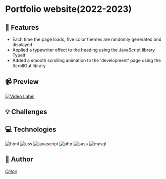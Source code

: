 # Portfolio website(2022-2023)


## 📌 Features
+ Each time the page loads, five color themes are randomly generated and displayed
+ Applied a typewriter effect to the heading using the JavaScript library TypeIt
+ Added a smooth scrolling animation to the 'development' page using the ScrollOut library
## 📹 Preview
[![Video Label](https://img.youtube.com/vi/UbzAPIKQvJ0/0.jpg)](https://www.youtube.com/watch?v=UbzAPIKQvJ0)
## 💡 Challenges
## 💻 Technologies
![html](https://img.shields.io/badge/html5-E34F26?style=for-the-badge&logo=html5&logoColor=white)
![css](https://img.shields.io/badge/css-1572B6?style=for-the-badge&logo=css3&logoColor=white)
![javascript](https://img.shields.io/badge/javascript-F7DF1E?style=for-the-badge&logo=javascript&logoColor=black)
![php](https://img.shields.io/badge/php-777BB4?style=for-the-badge&logo=php&logoColor=black)
![sass](https://img.shields.io/badge/sass-CC6699?style=for-the-badge&logo=sass&logoColor=white)
![mysql](https://img.shields.io/badge/mysql-4479A1?style=for-the-badge&logo=mysql&logoColor=white)

## 🔗 Author
*[Chloe](https://www.linkedin.com/in/jewon-chloe-baek/)*
